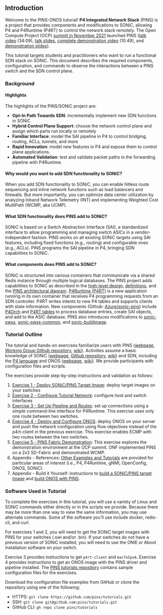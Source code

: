 ## Introduction

Welcome to the PINS-ONOS tutorial! **P4 Integrated Network Stack** (PINS) is a project that provides components and modifications to SONiC, allowing P4 and P4Runtime (P4RT) to control the network stack remotely. The Open Compute Project (OCP) [summit in November 2021](https://opennetworking.org/events/ocp-global-summit-2021/) launched PINS ([talk video](https://www.youtube.com/watch?v=QOASuHSn7z8) (34:09), [talk slides](https://fntech.sfo2.digitaloceanspaces.com/PresentationMediaUploads/31/1993/OCP-PINS-2021-1c98a1591d51078fc4118646f5bd0e97.pdf), [complete demonstration video](https://www.youtube.com/watch?v=iZuWdiV9dnc) (10:49), and [demonstration slides](https://opennetworking.org/wp-content/uploads/2021/12/PINS-OCP-2021-Demo-Slides.pdf)). 

This tutorial targets students and practitioners who want to run a functional SDN stack on SONiC. This document describes the required components, configuration, and commands to observe the interactions between a PINS switch and the SDN control plane. 


### Background


#### Highlights

The highlights of the PINS/SONiC project are:



* **Opt-In Path Towards SDN**: incrementally implement new SDN functions in SONiC 
* **Hybrid Control Plane Support**: choose the network control plane and assign which parts run locally or remotely
* **Familiar Interface**: model the SAI pipeline in P4 to control bridging, routing, ACLs, tunnels, and more
* **Rapid Innovation**: model new features in P4 and expose them to control plane applications. 
* **Automated Validation**: test and validate packet paths in the forwarding pipeline with P4Runtime.


#### Why would you want to add SDN functionality to SONiC? 

When you add SDN functionality to SONiC, you can enable hitless route sequencing and inline network functions such as load balancers and firewalls. But more importantly, you can optimize data center utilization by analyzing Inband Network Telemetry (INT) and implementing Weighted Cost MultiPath (WCMP, aka UCMP). 


#### What SDN functionality does PINS add to SONiC? 

SONiC is based on a Switch Abstraction Interface (SAI), a standardized interface to allow programming and managing switch ASICs in a vendor-independent fashion. PINS works on all existing SONiC targets using SAI features, including fixed functions (e.g., routing) and configurable ones (e.g., ACLs). PINS programs the SAI pipeline in P4, bringing SDN capabilities to SONiC.


#### What components does PINS add to SONiC?

SONiC is structured into various containers that communicate via a shared Redis instance through multiple logical databases. The PINS project adds capabilities to SONiC as described in the [high-level design](https://github.com/pins/SONiC/blob/pins-hld/doc/pins/pins_hld.md), [definitions](https://github.com/Azure/SONiC/blob/078b908db3604e17f5b07e3656388a164e209427/doc/pins/pins_hld.md#definitions--abbreviations), and the [PINS architectural diagram](https://github.com/Azure/SONiC/blob/078b908db3604e17f5b07e3656388a164e209427/doc/pins/pins_hld.md#architecture).  [P4Runtime (P4RT)](https://github.com/pins/SONiC/blob/p4rt_hld/doc/pins/p4rt_app_hld.md) is a new application running in its own container that receives P4 programming requests from an SDN controller. P4RT writes intents to new P4 tables and supports clients with state information. New components (Github: [Azure/sonic-pins](https://github.com/Azure/sonic-pins)) include [P4Orch](https://github.com/pins/SONiC/blob/pins-hld/doc/pins/pins_hld.md#p4-orchagent) and [P4RT tables](https://github.com/pins/SONiC/blob/pins-hld/doc/pins/pins_hld.md#p4-appl-db-tables) to process database entries, create SAI objects, and add to the ASIC database. PINS also introduces modifications to [sonic-swss](https://github.com/Azure/sonic-swss), [sonic-swss-common](https://github.com/Azure/sonic-swss-common), and [sonic-buildimage](https://github.com/Azure/sonic-buildimage). 


### Tutorial Outline

The tutorial and hands-on exercises familiarize users with PINS ([webpage](https://opennetworking.org/pins/), [Working Group Github repository](https://github.com/pins), [wiki](https://wiki.opennetworking.org/display/COM/PINS)). Activities assume a basic knowledge of SONiC ([webpage](https://azure.github.io/SONiC/), [Github repository](https://github.com/Azure/SONiC/), [wiki](https://github.com/azure/sonic/wiki)) and SDN, including the [P4 language](https://p4.org) and ONOS ([webpage](https://opennetworking.org/onos/), [wiki](https://wiki.onosproject.org/display/ONOS/ONOS)). We provide participants with configuration files and scripts.

The exercises provide step-by-step instructions and validation as follows:

1. [Exercise 1 - Deploy SONiC/PINS Target Image](./Exercise1): deploy target images on your switches
2. [Exercise 2 - Configure Tutorial Network](./Exercise2): configure host and switch interfaces
3. [Exercise 3 - Set Up Pipeline and Routes](./Exercise3): set up connections using a simple command-line interface for P4Runtime. This exercise uses only one route between two switches.
4. [Exercise 4 - Deploy and Configure ONOS](./Exercise4): deploy ONOS on your server and push the network configuration using flow objectives instead of the p4rt-client in the previous exercise. This exercise enables ECMP with two routes between the two switches.
5. [Exercise 5 - PINS Fabric Demonstration](./Exercise5): This exercise explores the demonstration environment at the OCP summit. ONF implemented PINS on a 2x2 SD-Fabric and demonstrated WCMP.
6. Appendix - References: [Other Examples and Tutorials](References.md) are provided for particular areas of interest (i.e., P4, P4Runtime, gNMI, OpenConfig, ONOS, SONiC).
7. Appendix - Build it Yourself: instructions to [build a SONiC/PINS target image](BuildTargetImage.md) and [build ONOS with PINS](BuildONOSwithPINS.md).


### Software Used in Tutorial

To complete the exercises in this tutorial, you will use a variety of Linux and SONiC commands either directly or in the scripts we provide. Because there may be more than one way to view the same information, you may use alternate commands. Some of the software you’ll use include docker, redis-cli, and curl. 

For exercises 1 and 2, you will need to get the SONiC target images with PINS for your switches (.swi and/or .bin). If your switches do not have a previous version of SONiC installed, you will need to use the ONIE or Aboot installation software on your switch. 

Exercise 3 provides instructions to get `p4rt-client` and `macToIpv6`. Exercise 4 provides instructions to get an ONOS image with the PINS driver and pipeline installed. The [PINS tutorials repository](https://github.com/pins/tutorials) contains sample configuration files for the exercises.

Download the configuration file examples from GitHub or clone the repository using one of the following:

* HTTPS:	`git clone https://github.com/pins/tutorials.git` 
* SSH:		`git clone git@github.com:pins/tutorials.git`
* GitHub CLI:	`gh repo clone pins/tutorials`
